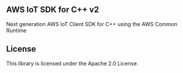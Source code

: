 ## AWS IoT SDK for C++ v2

Next generation AWS IoT Client SDK for C++ using the AWS Common Runtime

## License

This library is licensed under the Apache 2.0 License. 
